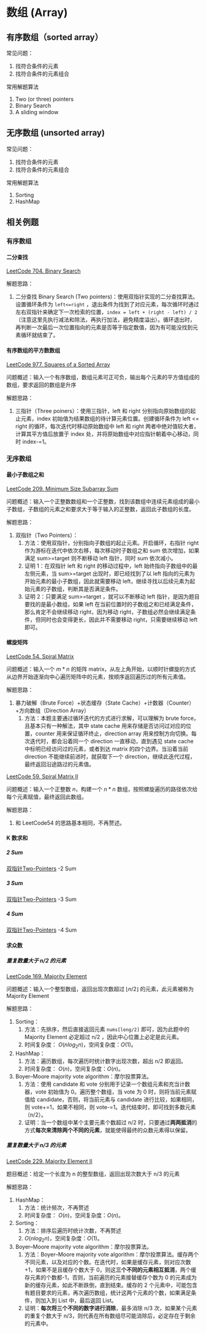 # 数组 (Array)



## 有序数组（sorted array）

常见问题：
1. 找符合条件的元素
2. 找符合条件的元素组合

常用解题算法
1. Two (or three) pointers
2. Binary Search
3. A sliding window

## 无序数组 (unsorted array)

常见问题：
1. 找符合条件的元素
2. 找符合条件的元素组合

常用解题算法
1. Sorting
2. HashMap


## 相关例题

### 有序数组

#### 二分查找

[LeetCode 704. Binary Search](https://leetcode.com/problems/binary-search/)

解题思路：
1. 二分查找 Binary Search (Two pointers)：使用双指针实现的二分查找算法。设置循环条件为 `left<=right` ，退出条件为找到了对应元素，每次循环时通过左右双指针来确定下一次检索的位置，`index = left + (right - left) / 2`（注意这里先执行减法和除法，再执行加法，避免精度溢出）。循环退出时，再判断一次最后一次位置指向的元素是否等于指定数值，因为有可能没找到元素循环就结束了。


#### 有序数组的平方数数组

[LeetCode 977. Squares of a Sorted Array](https://leetcode.com/problems/squares-of-a-sorted-array/)

问题概述：输入一个有序数组，数组元素可正可负，输出每个元素的平方值组成的数组，要求返回的数组是升序

解题思路：
1. 三指针（Three poiners）：使用三指针，left 和 right 分别指向原始数组的起止元素，index 初始值为结果数组的待计算元素位置。创建循环条件为 left <= right 的循环，每次迭代时移动原始数组中 left 和 right 两者中绝对值较大者，计算其平方值后放置于 index 处，并将原始数组中对应指针朝着中心移动，同时 index-=1。 


### 无序数组

#### 最小子数组之和

[LeetCode 209. Minimum Size Subarray Sum](https://leetcode.com/problems/minimum-size-subarray-sum/)

问题概述：输入一个正整数数组和一个正整数，找到该数组中连续元素组成的最小子数组，子数组的元素之和要求大于等于输入的正整数，返回此子数组的长度。

解题思路：
1. 双指针（Two Pointers）：
	1. 方法：使用双指针，分别指向子数组的起止元素。开启循环，右指针 right 作为游标在迭代中依次右移，每次移动时子数组之和 sum 依次增加，如果满足 sum>=target 则不断移动 left 指针，同时 sum 依次减小。
	2. 证明 1：在双指针 left 和 right 的移动过程中，left 始终指向子数组中的最左侧元素，当 sum>=target 出现时，即已经找到了以 left 指向的元素为开始元素的最小子数组，因此就需要移动 left，继续寻找以后续元素为起始元素的子数组，判断其是否满足条件。
	3. 证明 2：只要满足 sum>=target ，就可以不断移动 left 指针，是因为题目要找的是最小数组，如果 left 在当前位置时的子数组之和已经满足条件，那么肯定不会继续移动 right，因为移动 right，子数组必然会继续满足条件，但同时也会变得更长，因此并不需要移动 right，只需要继续移动 left 即可。


#### 螺旋矩阵

[LeetCode 54. Spiral Matrix](https://leetcode.com/problems/spiral-matrix/description/)

问题概述：输入一个 $m*n$ 的矩阵 matrix，从左上角开始，以顺时针螺旋的方式从边界开始逐渐向中心遍历矩阵中的元素，按顺序返回遍历过的所有元素值。

解题思路：
1. 暴力破解（Brute Force）+状态缓存（State Cache）+计数器（Counter）+方向数组（Direction Array）
	1. 方法：本题主要通过循环迭代的方式进行求解，可以理解为 brute force，且基本只有一种解法，其中 state cache 用来存储是否访问过对应的位置，counter 用来保证循环终止，direction array 用来控制方向切换。每次迭代时，都会沿着同一个 direction 一直移动，直到遇见 state cache 中标明已经访问过的元素，或者到达 matrix 的四个边界。当沿着当前 direction 不能继续前进时，就获取下一个 direction，继续此迭代过程，最终返回沿途路过的元素值。

[LeetCode 59. Spiral Matrix II](https://leetcode.com/problems/spiral-matrix-ii/)

问题概述：输入一个正整数 $n$，构建一个 $n*n$ 数组，按照螺旋遍历的路径依次给每个元素赋值，最终返回此数组。

解题思路：
1. 和 LeetCode54 的思路基本相同，不再赘述。


#### K 数求和

##### 2 Sum

[双指针Two-Pointers](learning/subjects/Computer/Data-Structures-and-Algorithm/Algorithms/Elementary/双指针Two-Pointers.md) -2 Sum 

##### 3 Sum

[双指针Two-Pointers](learning/subjects/Computer/Data-Structures-and-Algorithm/Algorithms/Elementary/双指针Two-Pointers.md) -3 Sum 

##### 4 Sum

[双指针Two-Pointers](learning/subjects/Computer/Data-Structures-and-Algorithm/Algorithms/Elementary/双指针Two-Pointers.md) -4 Sum 



#### 求众数

##### 重复数量大于 n/2 的元素

[LeetCode 169. Majority Element](https://leetcode.com/problems/majority-element/)

问题概述：输入一个整型数组，返回出现次数超过 $⌊n / 2⌋$ 的元素，此元素被称为 Majority Element

解题思路：
1. Sorting：
	1. 方法：先排序，然后直接返回元素 `nums[leng/2]` 即可，因为此题中的 Majority Element 必定超过 n/2 ，因此中心位置上必定是此元素。
	2. 时间复杂度： $O(nlog_{2}{n})$，空间复杂度：$O(1)$。 
2. HashMap：
	1. 方法：遍历数组，每次遍历时统计数字出现次数，超出 n/2 即返回。
	2. 时间复杂度： $O(n)$，空间复杂度：$O(n)$。 
3. Boyer–Moore majority vote algorithm：摩尔投票算法。
	1. 方法：使用 candidate 和 vote 分别用于记录一个数组元素和充当计数器，vote 初始值为 0。遍历整个数组，当 vote 为 0 时，则将当前元素赋值给 candidate，否则，将当前元素与 candidate 进行比较，如果相同，则 vote+=1，如果不相同，则 vote-=1。迭代结束时，即可找到多数元素（n/2）。
	2. 证明：当一个数组中某个主要元素个数超过 n/2 时，只要通过**两两抵消**的方式**每次来清除两个不同的元素**，就能使得最终的众数元素得以保留。

##### 重复数量大于 n/3 的元素

[LeetCode 229. Majority Element II](https://leetcode.com/problems/majority-element-ii/)

题目概述：给定一个长度为 n 的整型数组，返回出现次数大于 n/3 的元素

解题思路：
1. HashMap：
	1. 方法：统计频次，不再赘述
	2. 时间复杂度： $O(n)$，空间复杂度：$O(n)$。 
2. Sorting：
	1. 方法：排序后遍历时统计次数，不再赘述
	2. $O(nlog_{2}{n})$，空间复杂度：$O(1)$。 
3. Boyer–Moore majority vote algorithm：摩尔投票算法。
	1. 方法：Boyer–Moore majority vote algorithm：摩尔投票算法。缓存两个不同元素，以及对应的个数。在迭代时，如果是缓存元素，则对应次数+1，如果不是且缓存个数大于 0，则这**三个不同的元素相互抵消**，两个缓存元素的个数都-1，否则，当前遍历的元素接替缓存个数为 0 的元素成为新的缓存元素，如此不断跌倒，直到结束。缓存的 2 个元素中，可能包含有题目要求的元素，再次遍历数组，统计这两个元素的个数，如果满足条件，则加入到 List 中，最后返回 List。
	2. 证明：**每次将三个不同的数字进行消除**，最多消除 n/3 次，如果某个元素的重复个数大于 n/3，则代表在所有数组尽可能消除后，必定存在于剩余的元素中。
